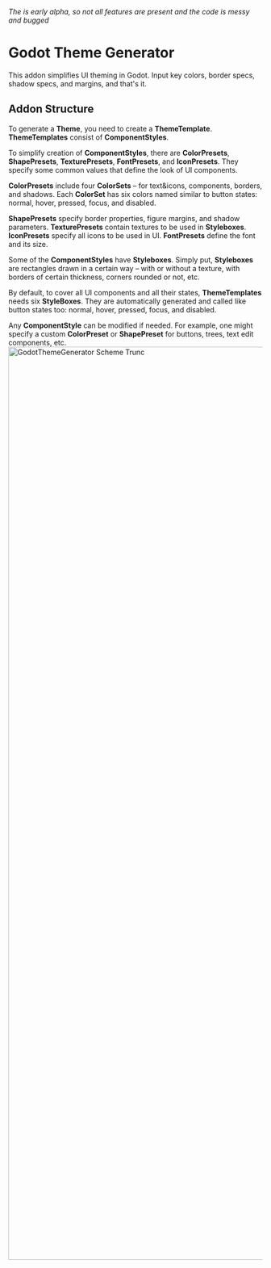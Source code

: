 _The is early alpha, so not all features are present and the code is messy and bugged_

# Godot Theme Generator
This addon simplifies UI theming in Godot. Input key colors, border specs, shadow specs, and margins, and that's it.

## Addon Structure

To generate a **Theme**, you need to create a **ThemeTemplate**. **ThemeTemplates** consist of **ComponentStyles**.

To simplify creation of **ComponentStyles**, there are **ColorPresets**, **ShapePresets**, **TexturePresets**, **FontPresets**, and **IconPresets**. They specify some common values that define the look of UI components.  

**ColorPresets** include four **ColorSets** – for text&icons, components, borders, and shadows. Each **ColorSet** has six colors named similar to button states: normal, hover, pressed, focus, and disabled.  
  
**ShapePresets** specify border properties, figure margins, and shadow parameters. **TexturePresets** contain textures to be used in **Styleboxes**. **IconPresets** specify all icons to be used in UI. **FontPresets** define the font and its size.  

Some of the **ComponentStyles** have **Styleboxes**. Simply put, **Styleboxes** are rectangles drawn in a certain way – with or without a texture, with borders of certain thickness, corners rounded or not, etc.  
  
By default, to cover all UI components and all their states, **ThemeTemplates** needs six **StyleBoxes**. They are automatically generated and called like button states too: normal, hover, pressed, focus, and disabled.  
  
Any **ComponentStyle** can be modified if needed. For example, one might specify a custom **ColorPreset** or **ShapePreset** for buttons, trees, text edit components, etc.
<img width="1810" alt="GodotThemeGenerator Scheme Trunc" src="https://github.com/user-attachments/assets/2b1840f3-5019-455d-b805-6b9d54c2ffc1">
